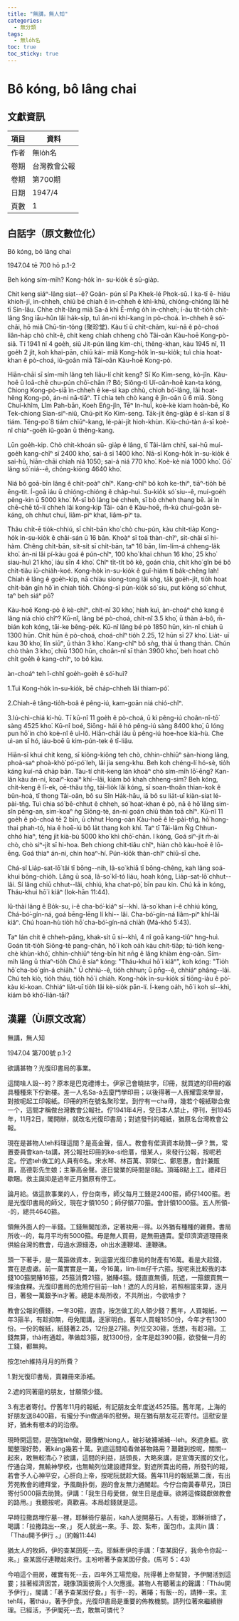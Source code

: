 ```yaml
---
title: "無講，無人知"
categories:
  - 無分類
tags:
  - 無lo̍h名
toc: true
toc_sticky: true
---
```


# Bô kóng, bô lâng chai

## 文獻資訊

| 項目 | 資料 |
|---|---|
| 作者 | 無lo̍h名 |
| 卷期 | 台灣教會公報 |
| 卷期 | 第700期 |
| 日期 | 1947/4 |
| 頁數 | 1 |

## 白話字（原文數位化）

Bô kóng, bô lâng chai

1947.04 tē 700 hō p.1-2

Beh kóng sím-mi̍h? Kong-ho̍k ìn- su-kio̍k ê sū-gia̍p.

Chit keng siáⁿ-lâng siat--ê? Goân- pún sī Pa Khek-lé Phok-sū. I ka-tī ē- hiáu khioh-jī, ìn-chheh, chiū bé chiah ê ìn-chheh ê khì-khū, chióng-chióng lâi hē tī Sin-lâu. Chhe chi̍t-lâng miâ Sa-á khì Ē-mn̂g o̍h ìn-chheh; í-āu tit-tio̍h chi̍t-lâng Sng iāu-hûn lâi ha̍k-si̍p, tuì án-ni khí-kang ìn pò-choá. ìn-chheh ê só͘-chāi, hō miâ Chū-tin-tông (聚珍堂). Kàu tī ū chi̍t-chām, kuí-nā ê pò-choá liân-ha̍p chò chi̍t-ê, chit keng chiah chheng chò Tâi-oân Kàu-hoē Kong-pò-siā. Tī 1941 nî 4 goe̍h, siū Ji̍t-pún lâng kìm-chí, thêng-khan, kàu 1945 nî, 11 goe̍h 2 ji̍t, koh khai-pān, chiū kái- miâ Kong-ho̍k ìn-su-kio̍k; tuì chia hoat-khan ê pò-choá, iû-goân miâ Tâi-oân Kàu-hoē Kong-pò.

Hiān-chāi sī sím-mi̍h lâng teh liāu-lí chit keng? Sī Ko Kim-seng, kò-jîn. Kàu-hoē ū loā-chē chu-pún chō͘-chān i? Bô; Siông-tì Uí-oân-hoē kan-ta kóng, Chiong Kong-pò-siā ìn-chheh ê ke-si kap chhù, chioh bó͘-lâng, lâi hoat-hêng Kong-pò, án-ni nā-tiāⁿ. Tī chia teh chò kang ê jîn-oân ū 6 miâ. Sòng Chuí-khîm, Lîm Pah-bān, Koeh En̂g-jîn, Tēⁿ In-huī, koè-kè kiam hoàn-bē, Ko Tek-chiong Sian-siⁿ-niû, Chú-pit Ko Kim-seng. Ta̍k-ji̍t êng-gia̍p ê sî-kan sī 8 tiám. Téng-po͘ 8 tiám chiūⁿ-kang, lé-pài-ji̍t hioh-khùn. Kiù-chú-tàn á-sī koè-nî chiaⁿ-goe̍h iû-goân ū thêng-kang.

Lūn goe̍h-kip. Chò chit-khoán sū- gia̍p ê lâng, tī Tâi-lâm chhī, sai-hū muí-goe̍h kang-chîⁿ sī 2400 kho͘, sai-á sī 1400 kho͘. Nā-sī Kong-ho̍k ìn-su-kio̍k ê sai-hū, hiān-chāi chiah niá 1050; sai-á niá 770 kho͘. Koè-kè niá 1000 kho͘. Gō͘ lâng só͘ niá--ê, chóng-kiōng 4640 kho͘.

Niá bô goā-bīn lâng ê chi̍t-poàⁿ chîⁿ. Kang-chîⁿ bô koh ke-thiⁿ, tiāⁿ-tio̍h bē ēng-tit. Í-goā iáu ū chióng-chióng ê cha̍p-huì. Su-kio̍k só͘ siu--ê, muí-goe̍h pêng-kin ū 5000 kho͘. M̄-sī bô lâng bé chheh, sī bô chheh thang bē. ài ìn chē-chē tō-lí chheh lâi kong-kip Tâi- oân ê Kàu-hoē, m̄-kú chuí-goân sè-káng, oh chhut chuí, liâm-piⁿ khat, liâm-piⁿ ta.

Thâu chi̍t-ē tio̍k-chhiú, sī chi̍t-bān kho͘ chò chu-pún, kàu chit-tia̍p Kong- ho̍k ìn-su-kio̍k ê châi-sán ū 16 bān. Khoàⁿ sī toā thàn-chîⁿ, si̍t-chāi sī hi-hàm. Chêng chi̍t-bān, si̍t-si̍t sī chi̍t-bān, taⁿ 16 bān, lím-lím-á chheng-la̍k kho͘. án-ni lâi pí-kàu goá ê pún-chîⁿ, 100 kho͘ khai chhun 16 kho͘, 25 kho͘ siau-huì 21 kho͘, iáu sīn 4 kho͘. Chîⁿ ti̍t-ti̍t bô kè, goán chia, chi̍t kho͘ gîn bé bô chi̍t-tiâu iû-chia̍h-koé. Kong-ho̍k ìn-su-kio̍k ê guî-hiám tī ba̍k-chêng lah! Chiah ê lâng ê goe̍h-kip, nā chiàu siong-tong lâi sǹg, ta̍k goe̍h-ji̍t, tio̍h hoat chi̍t-bān gîn hō͘ in chiah tio̍h. Chóng-sī pún-kio̍k só͘ siu, put kiōng só͘ chhut, taⁿ beh siáⁿ pō͘?

Kàu-hoē Kong-pò ê kè-chîⁿ, chi̍t-nî 30 kho͘, hiah kuì, àn-choáⁿ chò kang ê lâng niá chió chîⁿ? Kū-nî, lâng bé pò-choá, chi̍t-nî 3.5 kho͘, ū thàn á-bô, m̄- bián koh kóng, tāi-ke bêng-pe̍k. Kū-nî lâng bé pò 1850 hūn, kin-nî chiah ū 1300 hūn. Chi̍t hūn ê pò-choá, choá-chîⁿ tio̍h 2.25, 12 hūn sī 27 kho͘. Lia̍t- uī kau 30 kho͘, lín siūⁿ, ū thàn 3 kho͘. Kang-chîⁿ bô sǹg, thài ū thang thàn. Chún chò thàn 3 kho͘, chiū 1300 hūn, choân-nî sī thàn 3900 kho͘, beh hoat chò chi̍t goe̍h ê kang-chîⁿ, to bô kàu.

àn-choáⁿ teh î-chhî goe̍h-goe̍h ê só͘-huì?

1.Tuì Kong-ho̍k ìn-su-kio̍k, bē cha̍p-chheh lâi thiam-pó͘.

2.Chiah-ê tâng-tio̍h-boâ ê pêng-iú, kam-goān niá chió-chîⁿ.

3.Iú-chì-chiá kì-hù. Tī kū-nî 11 goe̍h ê pò-choá, ū kì pêng-iú choân-nî-tō͘ sàng 4525 kho͘. Kū-nî boé, Siōng- hái ê hó pêng-iú sàng 8400 kho͘, ū lóng pun hō͘ in chò koè-nî ê uì-lô. Hiān-chāi iáu ū pêng-iú hoe-hoe kià-hù. Che uì-an sī hó, iáu-boē ū kim-pún-tek ê tī-liâu.

Hiān-sî khui chit keng, sī kiông-kiông teh chò, chhin-chhiūⁿ sàn-hiong lâng, phoà-saⁿ phoà-khò͘ pó͘-pó͘ leh, lâi jia seng-khu. Beh koh chéng-lí hó-sè, tio̍h káng kuí-nā cha̍p bān. Tàu-tí chit-keng lán khoàⁿ chò sím-mi̍h lō͘-ēng? Kan-lân kàu án-ni, koaiⁿ-koaiⁿ khí--lâi, kiám bô khah chheng-sim? Beh kóng, chit-keng ê lī-ek, oē-thâu tn̂g, tāi-lio̍k lâi kóng, sī soan-thoân thian-kok ê bûn-hoà, tī thong Tâi-oân, bô su Sîn Ha̍k-hāu, iā bô su lia̍t-uī kiàn-siat lé-pài-tn̂g. Tuì chia só͘ bē-chhut ê chheh, só͘ hoat-khan ê pò, nā ē hō͘ lâng sim-sîn pêng-an, sim-koaⁿ ǹg Siōng-tè, án-ni goán chiū thàn toā chîⁿ. Kū-nî 11 goe̍h ê pò-choá tē 2 bīn, ū chhut Hong-oán Kàu-hoē ê lé-pài-tn̂g, hō͘ hong-thai phah-tó, hia ê hoē-iú bô la̍t thang koh khí. Taⁿ tī Tâi-lâm N̂g Chhun-chhó hiaⁿ, téng ji̍t kià-bù 5000 kho͘ khì chō͘-chān. I kóng, Goá siⁿ-ji̍t m̄-ài chò, chò siⁿ-ji̍t sī hi-hoa. Beh chiong chit-tiâu chîⁿ, hiàn chò kàu-hoē ê lō-ēng. Goá thiaⁿ án-ni, chin hoaⁿ-hí. Pún-kio̍k thàn-chîⁿ chiū-sī che.

Chá-sî Lia̍p-sat-lō͘ tâi tī bōng--nih, Iâ-so͘ khiā tī bōng-chêng, kah lâng soá- khui bōng-chio̍h. Lâng ū soá, Iâ-so͘ kî-tó liáu, hoah kóng, Lia̍p-sat-lō͘ chhut--lâi. Sí lâng chiū chhut--lâi, chhiú, kha chat-pò͘, bīn pau kin. Chú kā in kóng, Tháu-khui hō͘ i kiâⁿ (Iok-hān 11:44).

Iû-thài lâng ê Bo̍k-su, i-ê cha-bó͘-kiáⁿ sí--khì. Iâ-so͘ khan i-ê chhiú kóng, Chá-bó͘-gín-ná, goá bēng-lēng lí khi-- lâi. Cha-bó͘-gín-ná liâm-piⁿ khí-lâi kiâⁿ. Chú hoan-hù tio̍h hō͘ cha-bó͘-gín-ná chia̍h (Má-khó 5:43).

Taⁿ lán chit ê chheh-pâng, khak-si̍t ū sí--khì, 4 nî goā kang-tiûⁿ hng-huì. Goán tit-tio̍h Siōng-tè pang-chān, hō͘ i koh oa̍h kàu chit-tia̍p; tú-tio̍h keng-chè khùn-khó͘, chhin-chhiūⁿ téng-bīn hit nn̄g ê lâng khiàm èng-oân. Sím-mih lâng ū thiaⁿ-tio̍h Chú ê siaⁿ kóng: "Tháu-khui hō͘ i kiâⁿ", koh kóng: "Tio̍h hō͘ cha-bó͘ gín-á chia̍h." Ū chhiú--ê, tio̍h chhun; ū pn̄g--ê, chhiáⁿ phâng--lâi. Chú teh kiò, tio̍h tháu, tio̍h hō͘ i chia̍h. Kong-ho̍k ìn-su-kio̍k sī tiōng-iàu ê pò͘-kàu ki-koan. Chhiáⁿ lia̍t-uī tio̍h lâi kè-sio̍k pān-lí. Í-keng oa̍h, hō͘ i koh sí--khì, kiám bô khó͘-liân-tāi?

## 漢羅（Ùi原文改寫）

無講，無人知

1947.04 第700號 p.1-2

欲講甚物？光復印書局的事業。

這間啥人設--的？原本是巴克禮博士。伊家己會曉抾字，印冊，就買遮的印冊的器具種種來下佇新樓。差一人名Sa-á去廈門學印冊；以後得著一人孫耀雲來學習，對按呢起工印報紙。印冊的所在號名聚珍堂。到佇有一cha毋，幾若个報紙聯合做一个，這間才稱做台灣教會公報社。佇1941年4月，受日本人禁止，停刊，到1945年，11月2日，閣開辦，就改名光復印書局；對遮發刊的報紙，猶原名台灣教會公報。

現在是甚物人teh料理這間？是高金聲，個人。教會有偌濟資本助贊--伊？無，常置委員會kan-ta講，將公報社印冊的ke-si佮厝，借某人，來發行公報，按呢若定。佇遮teh做工的人員有6名。宋水琴、林百萬、郭榮仁、鄭恩惠，會計兼販賣，高德彰先生娘；主筆高金聲。逐日營業的時間是8點。頂晡8點上工。禮拜日歇睏。救主誕抑是過年正月猶原有停工。

論月給。做這款事業的人，佇台南市，師父每月工錢是2400箍，師仔1400箍。若是光復印書局的師父，現在才領1050；師仔領770箍。會計領1000箍。五人所領--的，總共4640箍。

領無外面人的一半錢。工錢無閣加添，定著袂用--得。以外猶有種種的雜費。書局所收--的，每月平均有5000箍。毋是無人買冊，是無冊通賣。愛印濟濟道理冊來供給台灣的教會，毋過水源細港，oh出水連鞭竭、連鞭礁。

頭一下著手，是一萬箍做資本，到這霎光復印書局的財產有16萬。看是大趁錢，實在是虛譀。前一萬實實是一萬，今16萬，lím-lím仔千六箍。按呢來比較我的本錢100箍開賰16箍，25箍消費21箍，猶賰4箍。錢直直無價，阮遮，一箍銀買無一條油食粿。光復印書局的危險佇目前--lah！遮的人的月給，若照相當來算，逐月日，著發一萬銀予in才著。總是本局所收，不共所出，今欲啥步？

教會公報的價錢，一年30箍，遐貴，按怎做工的人領少錢？舊年，人買報紙，一年3箍半，有趁抑無，毋免閣講，逐家明白。舊年人買報1850份，今年才有1300份。一份的報紙，紙錢著2.25，12份是27箍。列位交30箍，恁想，有趁3箍。工錢無算，thài有通趁。準做趁3箍，就1300份，全年是趁3900箍，欲發做一月的工錢，都無夠。

按怎teh維持月月的所費？

1.對光復印書局，賣雜冊來添補。

2.遮的同著磨的朋友，甘願領少錢。

3.有志者寄付。佇舊年11月的報紙，有記朋友全年度送4525箍。舊年尾，上海的好朋友送8400箍，有攏分予in做過年的慰勞。現在猶有朋友花花寄付。這慰安是好，猶未有根本的的治療。

現時開這間，是強強teh做，親像散hiong人，破衫破褲補補--leh。來遮身軀。欲閣整理好勢，著káng幾若十萬。到底這間咱看做甚物路用？艱難到按呢，關關--起來，敢無較清心？欲講，這間的利益，話頭長，大略來講，是宣傳天國的文化，佇通台灣，無輸神學校，也無輸列位建設禮拜堂。對遮所賣出的冊，所發刊的報，若會予人心神平安，心肝向上帝，按呢阮就趁大錢。舊年11月的報紙第二面，有出芳苑教會的禮拜堂，予風颱扑倒，遐的會友無力通閣起。今佇台南黃春草兄，頂日寄付5000箍去助贊。伊講：「我生日毋愛做，做生日是虛華。欲將這條錢獻做教會的路用。」我聽按呢，真歡喜。本局趁錢就是這。

早時拉撒路埋佇墓--裡，耶穌徛佇墓前，kah人徙開墓石。人有徙，耶穌祈禱了，喝講：「拉撒路出--來，」 死人就出--來。手、跤、紮布，面包巾。主共in 講：「Tháu開予伊行 。」(約翰11:44)

猶太人的牧師，伊的查某囝死--去。耶穌牽伊的手講：「查某囡仔，我命令你起--來。」查某囡仔連鞭起來行。主吩咐著予查某囡仔食。(馬可 5：43)

今咱這个冊房，確實有死--去，四年外工場荒廢。阮得著上帝幫贊，予伊閣活到這霎；拄著經濟困苦，親像頂面彼兩个人欠應援。甚物人有聽著主的聲講：「Tháu開予伊行」，閣講：「著予查某囡仔食。」有手--的，著賰；有飯--的，請捧--來。主teh叫，著tháu，著予伊食。光復印書局是重要的佈教機關。請列位著來繼續辦理。已經活，予伊閣死--去，敢無可憐代？

